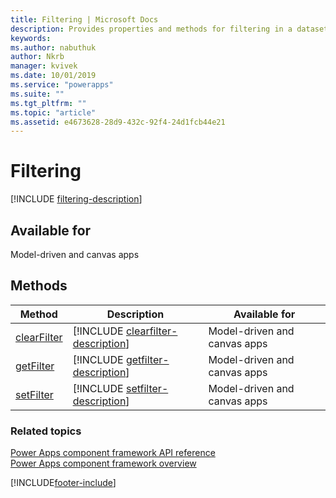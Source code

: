 ```yaml
---
title: Filtering | Microsoft Docs
description: Provides properties and methods for filtering in a dataset.
keywords:
ms.author: nabuthuk
author: Nkrb
manager: kvivek
ms.date: 10/01/2019
ms.service: "powerapps"
ms.suite: ""
ms.tgt_pltfrm: ""
ms.topic: "article"
ms.assetid: e4673628-28d9-432c-92f4-24d1fcb44e21
---
```


# Filtering

[!INCLUDE [filtering-description](includes/filtering-description.md)]

## Available for 

Model-driven and canvas apps

## Methods

|Method | Description | Available for|
| ------------- |-------------|--------|
|[clearFilter](filtering/clearfilter.md)|[!INCLUDE [clearfilter-description](filtering/includes/clearfilter-description.md)]|Model-driven and canvas apps|
|[getFilter](filtering/getfilter.md)|[!INCLUDE [getfilter-description](filtering/includes/getfilter-description.md)]|Model-driven and canvas apps|
|[setFilter](filtering/setfilter.md)|[!INCLUDE [setfilter-description](filtering/includes/setfilter-description.md)]|Model-driven and canvas apps|

### Related topics

[Power Apps component framework API reference](../reference/index.md)<br/>
[Power Apps component framework overview](../overview.md)

[!INCLUDE[footer-include](../../../includes/footer-banner.md)]